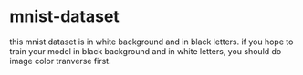 # mnist-dataset
this mnist dataset is in white background and in black letters. 
if you hope to train your model in black background and in white letters, you should do  
image color tranverse first. 
